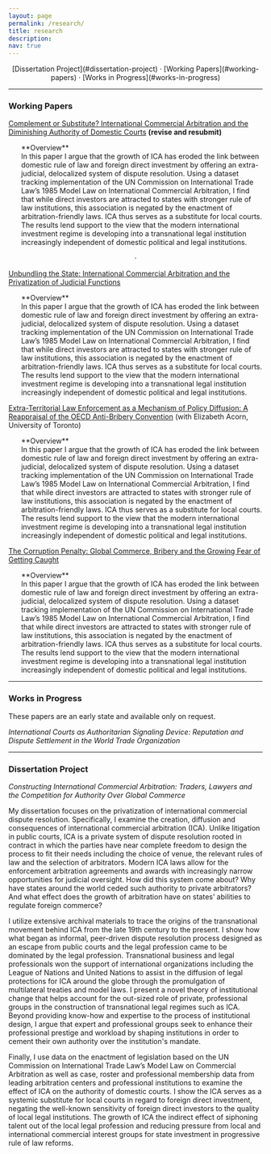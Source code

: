 ```yaml
---
layout: page
permalink: /research/
title: research
description:
nav: true
---
```

<div align="center" markdown="1">
[Dissertation Project](#dissertation-project) &middot; [Working Papers](#working-papers) &middot; [Works in Progress](#works-in-progress)
</div>

<hr class="rounded">

### Working Papers

[Complement or Substitute? International Commercial Arbitration and the Diminishing Authority of Domestic Courts](link) **(revise and resubmit)**
<p style="margin-left:5%" markdown="1">
**Overview**<br>
In this paper I argue that the growth of ICA has eroded the link between domestic rule of law and foreign direct investment by offering an extra-judicial, delocalized system of dispute resolution. Using a dataset tracking implementation of the UN Commission on International Trade Law’s 1985 Model Law on International Commercial Arbitration, I find that while direct investors are attracted to states with stronger rule of law institutions, this association is negated by the enactment of arbitration-friendly laws. ICA thus serves as a substitute for local courts. The results lend support to the view that the modern international investment regime is developing into a transnational legal institution increasingly independent of domestic political and legal institutions.</p>

<center>&middot;</center>

[Unbundling the State: International Commercial Arbitration and the Privatization of Judicial Functions](link)
<p style="margin-left:5%" markdown="1">
**Overview**<br>
In this paper I argue that the growth of ICA has eroded the link between domestic rule of law and foreign direct investment by offering an extra-judicial, delocalized system of dispute resolution. Using a dataset tracking implementation of the UN Commission on International Trade Law’s 1985 Model Law on International Commercial Arbitration, I find that while direct investors are attracted to states with stronger rule of law institutions, this association is negated by the enactment of arbitration-friendly laws. ICA thus serves as a substitute for local courts. The results lend support to the view that the modern international investment regime is developing into a transnational legal institution increasingly independent of domestic political and legal institutions.</p>

[Extra-Territorial Law Enforcement as a Mechanism of Policy Diffusion: A Reappraisal of the OECD Anti-Bribery Convention](link) (with Elizabeth Acorn, University of Toronto)
<p style="margin-left:5%" markdown="1">
**Overview**<br>
In this paper I argue that the growth of ICA has eroded the link between domestic rule of law and foreign direct investment by offering an extra-judicial, delocalized system of dispute resolution. Using a dataset tracking implementation of the UN Commission on International Trade Law’s 1985 Model Law on International Commercial Arbitration, I find that while direct investors are attracted to states with stronger rule of law institutions, this association is negated by the enactment of arbitration-friendly laws. ICA thus serves as a substitute for local courts. The results lend support to the view that the modern international investment regime is developing into a transnational legal institution increasingly independent of domestic political and legal institutions.</p>

[The Corruption Penalty: Global Commerce, Bribery and the Growing Fear of Getting Caught](link)
<p style="margin-left:5%" markdown="1">
**Overview**<br>
In this paper I argue that the growth of ICA has eroded the link between domestic rule of law and foreign direct investment by offering an extra-judicial, delocalized system of dispute resolution. Using a dataset tracking implementation of the UN Commission on International Trade Law’s 1985 Model Law on International Commercial Arbitration, I find that while direct investors are attracted to states with stronger rule of law institutions, this association is negated by the enactment of arbitration-friendly laws. ICA thus serves as a substitute for local courts. The results lend support to the view that the modern international investment regime is developing into a transnational legal institution increasingly independent of domestic political and legal institutions.</p>

<hr class="rounded">

### Works in Progress
These papers are an early state and available only on request.

*International Courts as Authoritarian Signaling Device: Reputation and Dispute Settlement in the World Trade Organization*

<hr class="rounded">

### Dissertation Project

*Constructing International Commercial Arbitration: Traders, Lawyers and the Competition for Authority Over Global Commerce*

My dissertation focuses on the privatization of international commercial dispute resolution. Specifically, I examine the creation, diffusion and consequences of international commercial arbitration (ICA). Unlike litigation in public courts, ICA is a private system of dispute resolution rooted in contract in which the parties have near complete freedom to design the process to fit their needs including the choice of venue, the relevant rules of law and the selection of arbitrators. Modern ICA laws allow for the enforcement arbitration agreements and awards with increasingly narrow opportunities for judicial oversight. How did this system come about? Why have states around the world ceded such authority to private arbitrators? And what effect does the growth of arbitration have on states’ abilities to regulate foreign commerce?

I utilize extensive archival materials to trace the origins of the transnational movement behind ICA from the late 19th century to the present. I show how what began as informal, peer-driven dispute resolution process designed as an escape from public courts and the legal profession came to be dominated by the legal profession. Transnational business and legal professionals won the support of international organizations including the League of Nations and United Nations to assist in the diffusion of legal protections for ICA around the globe through the promulgation of multilateral treaties and model laws. I present a novel theory of institutional change that helps account for the out-sized role of private, professional groups in the construction of transnational legal regimes such as ICA. Beyond providing know-how and expertise to the process of institutional design, I argue that expert and professional groups seek to enhance their professional prestige and workload by shaping institutions in order to cement their own authority over the institution's mandate.

Finally, I use data on the enactment of legislation based on the UN Commission on International Trade Law’s Model Law on Commercial Arbitration as well as case, roster and professional membership data from leading arbitration centers and professional institutions to examine the effect of ICA on the authority of domestic courts. I show the ICA serves as a systemic substitute for local courts in regard to foreign direct investment, negating the well-known sensitivity of foreign direct investors to the quality of local legal institutions. The growth of ICA the indirect effect of siphoning talent out of the local legal profession and reducing pressure from local and international commercial interest groups for state investment in progressive rule of law reforms.
